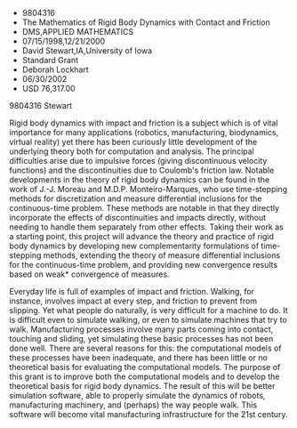 
* 9804316
* The Mathematics of Rigid Body Dynamics with Contact and Friction
* DMS,APPLIED MATHEMATICS
* 07/15/1998,12/21/2000
* David Stewart,IA,University of Iowa
* Standard Grant
* Deborah Lockhart
* 06/30/2002
* USD 76,317.00

9804316 Stewart

Rigid body dynamics with impact and friction is a subject which is of vital
importance for many applications (robotics, manufacturing, biodynamics, virtual
reality) yet there has been curiously little development of the underlying
theory both for computation and analysis. The principal difficulties arise due
to impulsive forces (giving discontinuous velocity functions) and the
discontinuities due to Coulomb's friction law. Notable developments in the
theory of rigid body dynamics can be found in the work of J.-J. Moreau and
M.D.P. Monteiro-Marques, who use time-stepping methods for discretization and
measure differential inclusions for the continuous-time problem. These methods
are notable in that they directly incorporate the effects of discontinuities and
impacts directly, without needing to handle them separately from other effects.
Taking their work as a starting point, this project will advance the theory and
practice of rigid body dynamics by developing new complementarity formulations
of time-stepping methods, extending the theory of measure differential
inclusions for the continuous-time problem, and providing new convergence
results based on weak* convergence of measures.

Everyday life is full of examples of impact and friction. Walking, for instance,
involves impact at every step, and friction to prevent from slipping. Yet what
people do naturally, is very difficult for a machine to do. It is difficult even
to simulate walking, or even to simulate machines that try to walk.
Manufacturing processes involve many parts coming into contact, touching and
sliding, yet simulating these basic processes has not been done well. There are
several reasons for this: the computational models of these processes have been
inadequate, and there has been little or no theoretical basis for evaluating the
computational models. The purpose of this grant is to improve both the
computational models and to develop the theoretical basis for rigid body
dynamics. The result of this will be better simulation software, able to
properly simulate the dynamics of robots, manufacturing machinery, and (perhaps)
the way people walk. This software will become vital manufacturing
infrastructure for the 21st century.

